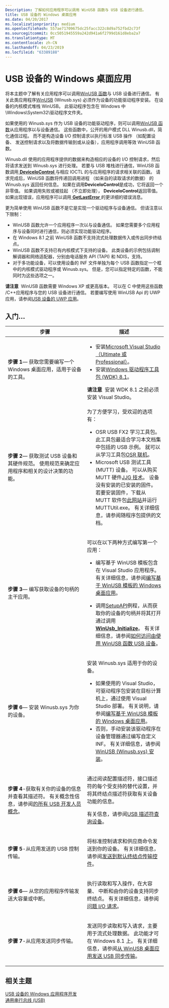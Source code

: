 ```yaml
---
Description: 了解如何应用程序可以调用 WinUSB 函数与 USB 设备进行通信。
title: USB 设备的 Windows 桌面应用
ms.date: 04/20/2017
ms.localizationpriority: medium
ms.openlocfilehash: 557ae71709675dc25facc322c8d9a752fbd2c73f
ms.sourcegitcommit: 0cc5051945559a242d941a6f2799d161d8eba2a7
ms.translationtype: MT
ms.contentlocale: zh-CN
ms.lasthandoff: 04/23/2019
ms.locfileid: "63389188"
---
```

# <a name="windows-desktop-app-for-a-usb-device"></a>USB 设备的 Windows 桌面应用


将本主题中了解有关应用程序可以调用[WinUSB 函数](https://msdn.microsoft.com/library/windows/hardware/ff540046#winusb)与 USB 设备进行通信。 有关此类应用程序[WinUSB](winusb.md) (Winusb.sys) 必须作为设备的功能驱动程序安装。 在设备的内核模式堆栈 WinUSB。 此驱动程序包含在 Windows 中\\Windows\\System32\\驱动程序文件夹。

如果使用的 Winusb.sys 作为 USB 设备的功能驱动程序，则可以调用[WinUSB 函数](https://msdn.microsoft.com/library/windows/hardware/ff540046#winusb)从应用程序以与设备通信。 这些函数中，公开的用户模式 DLL Winusb.dll，简化通信过程。 而不是构造设备 I/O 控制请求以执行标准 USB 操作 （如配置设备、 发送控制请求以及将数据传输到或从设备），应用程序调用等效 WinUSB 函数。

Winusb.dll 使用的应用程序提供的数据来构造相应的设备的 I/O 控制请求，然后将请求发送到 Winusb.sys 进行处理。 若要与 USB 堆栈进行通信，WinUSB 函数调用[ **DeviceIoControl** ](https://msdn.microsoft.com/library/windows/desktop/aa363216)与相应 IOCTL 的与应用程序的请求相关联的函数。 请求完成后，WinUSB 函数将传递回调用进程 （如来自的读取请求的数据） 的 Winusb.sys 返回任何信息。 如果在调用**DeviceIoControl**是成功，它将返回一个非零值。 如果调用失败或被挂起 （不立即处理）， **DeviceIoControl**返回零值。 如果出现错误，应用程序可以调用[ **GetLastError** ](https://msdn.microsoft.com/library/windows/desktop/ms679360)的更详细的错误消息。

更为简单使用 WinUSB 函数不是它是实现一个驱动程序与设备通信。 但请注意以下限制：

-   WinUSB 函数允许一个应用程序一次以与设备通信。 如果您需要多个应用程序与设备同时进行通信，则必须实现功能驱动程序。
-   在 Windows 8.1 之前 WinUSB 函数不支持流式处理数据传入或传出同步终结点。
-   WinUSB 函数不支持已有内核模式下支持的设备。 此类设备的示例包括调制解调器和网络适配器，分别由电话服务 API (TAPI) 和 NDIS，支持。
-   对于多功能设备，可以使用设备的 INF 文件单独为每个 USB 函数指定一个框中的内核模式驱动程序或 Winusb.sys。 但是，您可以指定特定的函数，不能同时为这些选项之一。

**请注意**  WinUSB 函数需要 Windows XP 或更高版本。 可以在 C 中使用这些函数 /C++应用程序与您的 USB 设备进行通信。 若要编写使用 WinUSB Api 的 UWP 应用，请参阅[USB 设备的 UWP 应用](writing-usb-device-companion-apps-for-microsoft-store.md)。

## <a name="getting-started"></a>入门...


<table>
<colgroup>
<col width="50%" />
<col width="50%" />
</colgroup>
<thead>
<tr class="header">
<th>步骤</th>
<th>描述</th>
</tr>
</thead>
<tbody>
<tr class="odd">
<td><p><strong>步骤 1</strong>— 获取您需要编写一个 Windows 桌面应用，适用于设备的工具。</p></td>
<td><ul>
<li>安装<a href="https://go.microsoft.com/fwlink/p/?LinkId=623328" data-raw-source="[Microsoft Visual Studio (Ultimate or Professional)]( https://go.microsoft.com/fwlink/p/?LinkId=623328)">Microsoft Visual Studio （Ultimate 或 Professional）</a>。</li>
<li>安装<a href="http://download.microsoft.com/download/E/C/E/ECE11176-1E40-46E7-A24B-D507D7F6FB65/wdk/wdksetup.exe" data-raw-source="[Windows Driver Kit (WDK) 8.1](http://download.microsoft.com/download/E/C/E/ECE11176-1E40-46E7-A24B-D507D7F6FB65/wdk/wdksetup.exe)">Windows 驱动程序工具包 (WDK) 8.1</a>。</li>
</ul>
<div class="alert">
<strong>请注意</strong>  安装 WDK 8.1 之前必须安装 Visual Studio。
</div>
<div>
 
</div></td>
</tr>
<tr class="even">
<td><p><strong>步骤 2</strong>— 获取测试 USB 设备和其硬件规范。 使用规范来确定应用程序和相关的设计决策的功能。</p></td>
<td><p>为了方便学习，受欢迎的选项有：</p>
<ul>
<li>OSR USB FX2 学习工具包。 此工具包最适合学习本文档集中包括的 USB 示例。 就可以从学习工具包<a href="http://www.osronline.com/" data-raw-source="[OSR Online](http://www.osronline.com/)">OSR 联机</a>。</li>
<li>Microsoft USB 测试工具 (MUTT) 设备。 可以从购买 MUTT 硬件<a href="http://jjgtechnologies.com/mutt.md" data-raw-source="[JJG Technologies](http://jjgtechnologies.com/mutt.md)">JJG 技术</a>。 设备没有安装的已安装的固件。 若要安装固件，下载从 MUTT 软件包<a href="mutt-software-package.md" data-raw-source="[this Web site](mutt-software-package.md)">此网站</a>并运行 MUTTUtil.exe。 有关详细信息，请参阅随程序包提供的文档。</li>
</ul></td>
</tr>
<tr class="odd">
<td><p><strong>步骤 3</strong>— 编写获取设备的句柄的主干应用。</p></td>
<td><p>可以在以下两种方式编写第一个应用：</p>
<ul>
<li><p>编写基于 WinUSB 模板包含在 Visual Studio 应用程序。 有关详细信息，请参阅<a href="how-to-write-a-windows-desktop-app-that-communicates-with-a-usb-device.md" data-raw-source="[Write a Windows desktop app based on the WinUSB template](how-to-write-a-windows-desktop-app-that-communicates-with-a-usb-device.md)">编写基于 WinUSB 模板的 Windows 桌面应用</a>。</p></li>
<li><p>调用<a href="https://msdn.microsoft.com/library/windows/hardware/ff550855" data-raw-source="[SetupAPI](https://msdn.microsoft.com/library/windows/hardware/ff550855)">SetupAPI</a>例程，从而获取你的设备的句柄并将其打开通过调用<a href="https://msdn.microsoft.com/library/windows/hardware/ff540277" data-raw-source="[&lt;strong&gt;WinUsb_Initialize&lt;/strong&gt;](https://msdn.microsoft.com/library/windows/hardware/ff540277)"> <strong>WinUsb_Initialize</strong></a>。 有关详细信息，请参阅<a href="using-winusb-api-to-communicate-with-a-usb-device.md" data-raw-source="[How to Access a USB Device by Using WinUSB Functions](using-winusb-api-to-communicate-with-a-usb-device.md)">如何访问由使用 WinUSB 函数 USB 设备</a>。</p></li>
</ul></td>
</tr>
<tr class="even">
<td><p><strong>步骤 6</strong>— 安装 Winusb.sys 为你的设备。</p></td>
<td><p>安装 Winusb.sys 适用于你的设备。</p>
<ul>
<li>如果使用的 Visual Studio，可驱动程序包安装在目标计算机上，通过使用 Visual Studio 部署。 有关说明，请参阅<a href="how-to-write-a-windows-desktop-app-that-communicates-with-a-usb-device.md" data-raw-source="[Write a Windows desktop app based on the WinUSB template](how-to-write-a-windows-desktop-app-that-communicates-with-a-usb-device.md)">编写基于 WinUSB 模板的 Windows 桌面应用</a>。</li>
<li>否则，手动安装该驱动程序在设备管理器通过编写自定义 INF。 有关详细信息，请参阅<a href="winusb-installation.md" data-raw-source="[WinUSB (Winusb.sys) Installation](winusb-installation.md)">WinUSB (Winusb.sys) 安装</a>。</li>
</ul></td>
</tr>
<tr class="odd">
<td><p><strong>步骤 4</strong>-获取有关你的设备的信息并查看其描述符。 有关概念性信息，请参阅<a href="usb-concepts-for-all-developers.md" data-raw-source="[Concepts for all USB developers](usb-concepts-for-all-developers.md)">的所有 USB 开发人员概念</a>。</p></td>
<td><p>通过阅读配置描述符，接口描述符的每个受支持的替代设置，并将其终结点描述符获取有关设备功能的信息。</p>
<p>有关信息，请参阅<a href="using-winusb-api-to-communicate-with-a-usb-device.md#query" data-raw-source="[Query the Device for USB Descriptors](using-winusb-api-to-communicate-with-a-usb-device.md#query)">USB 描述符查询设备</a>。</p></td>
</tr>
<tr class="even">
<td><strong>步骤 5</strong>-从应用发送的 USB 控制传输。</td>
<td><p>将标准控制请求和供应商命令发送到你的设备。 有关详细信息，请参阅<a href="using-winusb-api-to-communicate-with-a-usb-device.md#control" data-raw-source="[Send Control Transfer to the Default Endpoint](using-winusb-api-to-communicate-with-a-usb-device.md#control)">发送到默认终结点传输控件</a>。</p></td>
</tr>
<tr class="odd">
<td><p><strong>步骤 6</strong>— 从您的应用程序传输发送大容量或中断。</p></td>
<td><p>执行读取和写入操作，在大容量、 中断和由你的设备支持同步终结点。 有关详细信息，请参阅<a href="using-winusb-api-to-communicate-with-a-usb-device.md#io" data-raw-source="[Issue I/O Requests](using-winusb-api-to-communicate-with-a-usb-device.md#io)">问题 I/O 请求</a>。</p></td>
</tr>
<tr class="even">
<td><p><strong>步骤 7</strong>-从应用发送同步传输。</p></td>
<td><p>发送同步读取和写入请求，主要用于流式处理数据。 此功能才可在 Windows 8.1 上。 有关详细信息，请参阅<a href="getting-set-up-to-use-windows-devices-usb.md" data-raw-source="[Sending USB isochronous transfers from a WinUSB desktop app](getting-set-up-to-use-windows-devices-usb.md)">从 WinUSB 桌面应用发送 USB 同步传输</a>。</p></td>
</tr>
</tbody>
</table>

 

## <a name="related-topics"></a>相关主题
[USB 设备的 Windows 应用程序开发](developing-windows-applications-that-communicate-with-a-usb-device.md)  
[通用串行总线 (USB)](https://msdn.microsoft.com/library/windows/hardware/ff538930)  



